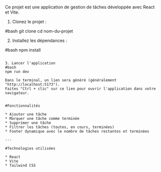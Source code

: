 Ce projet est une application de gestion de tâches développée avec React et Vite.

1. Clonez le projet :

#bash
git clone <lien-du-repo>
cd nom-du-projet

2. Installez les dépendances :

#bash
npm install
```

3. Lancer l'application
#bash
npm run dev

Dans le terminal, un lien sera généré (généralement "http://localhost:5173").
Faites "Ctrl + clic" sur ce lien pour ouvrir l'application dans votre navigateur.


#Fonctionnalités

* Ajouter une tâche
* Marquer une tâche comme terminée
* Supprimer une tâche
* Filtrer les tâches (toutes, en cours, terminées)
* Footer dynamique avec le nombre de tâches restantes et terminées

---

#Technologies utilisées

* React
* Vite
* Tailwind CSS
